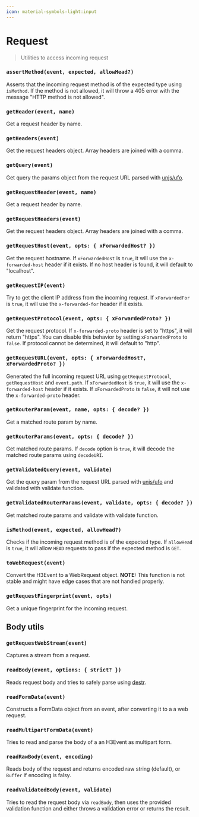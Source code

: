 ```yaml
---
icon: material-symbols-light:input
---
```


# Request

> Utilities to access incoming request

<!-- automd:jsdocs src="../../src/utils/request.ts" -->

### `assertMethod(event, expected, allowHead?)`

Asserts that the incoming request method is of the expected type using `isMethod`.
If the method is not allowed, it will throw a 405 error with the message "HTTP method is not allowed".

### `getHeader(event, name)`

Get a request header by name.

### `getHeaders(event)`

Get the request headers object.
Array headers are joined with a comma.

### `getQuery(event)`

Get query the params object from the request URL parsed with [unjs/ufo](https://ufo.unjs.io).

### `getRequestHeader(event, name)`

Get a request header by name.

### `getRequestHeaders(event)`

Get the request headers object.
Array headers are joined with a comma.

### `getRequestHost(event, opts: { xForwardedHost? })`

Get the request hostname.
If `xForwardedHost` is `true`, it will use the `x-forwarded-host` header if it exists.
If no host header is found, it will default to "localhost".

### `getRequestIP(event)`

Try to get the client IP address from the incoming request.
If `xForwardedFor` is `true`, it will use the `x-forwarded-for` header if it exists.

### `getRequestProtocol(event, opts: { xForwardedProto? })`

Get the request protocol.
If `x-forwarded-proto` header is set to "https", it will return "https". You can disable this behavior by setting `xForwardedProto` to `false`.
If protocol cannot be determined, it will default to "http".

### `getRequestURL(event, opts: { xForwardedHost?, xForwardedProto? })`

Generated the full incoming request URL using `getRequestProtocol`, `getRequestHost` and `event.path`.
If `xForwardedHost` is `true`, it will use the `x-forwarded-host` header if it exists.
If `xForwardedProto` is `false`, it will not use the `x-forwarded-proto` header.

### `getRouterParam(event, name, opts: { decode? })`

Get a matched route param by name.

### `getRouterParams(event, opts: { decode? })`

Get matched route params.
If `decode` option is `true`, it will decode the matched route params using `decodeURI`.

### `getValidatedQuery(event, validate)`

Get the query param from the request URL parsed with [unjs/ufo](https://ufo.unjs.io) and validated with validate function.

### `getValidatedRouterParams(event, validate, opts: { decode? })`

Get matched route params and validate with validate function.

### `isMethod(event, expected, allowHead?)`

Checks if the incoming request method is of the expected type.
If `allowHead` is `true`, it will allow `HEAD` requests to pass if the expected method is `GET`.

### `toWebRequest(event)`

Convert the H3Event to a WebRequest object.
**NOTE:** This function is not stable and might have edge cases that are not handled properly.

<!-- /automd -->

<!-- automd:jsdocs src="../../src/utils/fingerprint.ts" -->

### `getRequestFingerprint(event, opts)`

Get a unique fingerprint for the incoming request.

<!-- /automd -->

## Body utils

<!-- automd:jsdocs src="../../src/utils/body.ts" -->

### `getRequestWebStream(event)`

Captures a stream from a request.

### `readBody(event, options: { strict? })`

Reads request body and tries to safely parse using [destr](https://github.com/unjs/destr).

### `readFormData(event)`

Constructs a FormData object from an event, after converting it to a a web request.

### `readMultipartFormData(event)`

Tries to read and parse the body of a an H3Event as multipart form.

### `readRawBody(event, encoding)`

Reads body of the request and returns encoded raw string (default), or `Buffer` if encoding is falsy.

### `readValidatedBody(event, validate)`

Tries to read the request body via `readBody`, then uses the provided validation function and either throws a validation error or returns the result.

<!-- /automd -->
